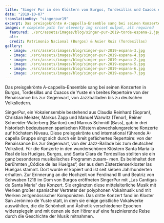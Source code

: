 ```yaml
---
title: "Singer Pur in den Klöstern von Burgos, Tordesillas und Cuacos de Yuste"
date: "2019-10-07"
translationKey: "singerpur19"
excerpt: Das preisgekrönte A-cappella-Ensemble sang bei seinen Konzerten in Burgos, Tordesillas und Cuacos de Yuste ein breites Repertoire.
images: # complete path for eleventy img srcset output, alt required
  featured: ./src/assets/images/blog/singer-pur-2019-torde-espana-2.jpg
  alt:
  credit: Patrimonio Nacional (Burgos) & Asier Ruiz (Tordesillas)
gallery:
  - image: ./src/assets/images/blog/singer-pur-2019-espana-3.jpg
  - image: ./src/assets/images/blog/singer-pur-2019-espana-4.jpg
  - image: ./src/assets/images/blog/singer-pur-2019-espana-2.jpg
  - image: ./src/assets/images/blog/singer-pur-2019-espana-5.jpg
  - image: ./src/assets/images/blog/singer-pur-2019-espana-6.jpg
  - image: ./src/assets/images/blog/singer-pur-2019-espana-7.jpg
---
```


Das preisgekrönte A-cappella-Ensemble sang bei seinen Konzerten in Burgos, Tordesillas und Cuacos de Yuste ein breites Repertoire von der Renaissance bis zur Gegenwart, von Jazzballaden bis zu deutschen Volksliedern.

SingerPur, ein Vokalensemble bestehend aus Claudia Reinhard (Sopran), Christian Meister, Markus Zapp und Manuel Warwitz (Tenor), Reiner Schneider-Waterberg (Bariton) und Marcus Schmidl (Bass), gab in drei historisch bedeutsamen spanischen Klöstern abwechslungsreiche Konzerte auf höchstem Niveau. Diese preisgekrönte und international führende A-capella Gruppe singt sich durch ein breit gefächertes Repertoire: von der Renaissance bis zur Gegenwart, von der Jazz-Ballade bis zum deutschen Volkslied. Für die Konzerte in den wunderschönen Klöstern Santa María la Real de las Huelgas, Burgos, und Santa Clara de Tordesillas stellten sie ein ganz besonderes musikalisches Programm zusam- men. Es beinhaltet den berühmten „Códice de las Huelgas“, der aus dem Zisterzienserkloster las Huelgas stammt. Dort wurde er kopiert und ist seit sieben Jahrhunderten erhalten. Zur Erinnerung an die Hochzeit von Ferdinand III und Beatriz von Schwaben 1219 im Dom von Burgos eröffneten SingerPur mit „Las Cantigas de Santa María“ das Konzert. Sie ergänzten diese mittelalterliche Musik mit Werken großer spanischer Vertreter der polyphonen Vokalmusik und mit Werken zeitgenössischer Komponisten. Das dritte Konzert fand im Kloster San Jerónimo de Yuste statt, in dem sie einige geistliche Vokalwerke auswählten, die die Schönheit und Ästhetik verschiedener Epochen widerspiegeln und mit denen sie den Hörer auf eine faszinierende Reise durch die Geschichte der Musik mitnahmen.
